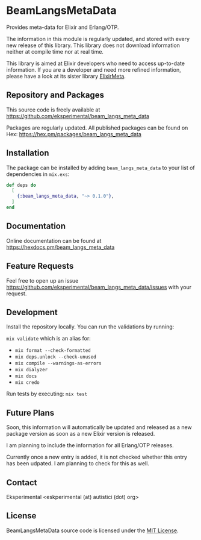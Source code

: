 # BeamLangsMetaData

Provides meta-data for Elixir and Erlang/OTP.

The information in this module is regularly updated, and stored with every new release of this library.
This library does not download information neither at compile time nor at real time.

This library is aimed at Elixir developers who need to access up-to-date information.
If you are a developer and need more refined information, please have a look at its sister library
[ElixirMeta](https://github.com/eksperimental/elixir_meta).

## Repository and Packages

This source code is freely available at <https://github.com/eksperimental/beam_langs_meta_data>

Packages are regularly updated.
All published packages can be found on Hex: <https://hex.pm/packages/beam_langs_meta_data>


## Installation

The package can be installed by adding `beam_langs_meta_data` to your list of dependencies in `mix.exs`:

```elixir
def deps do
  [
    {:beam_langs_meta_data, "~> 0.1.0"},
  ]
end
```

## Documentation

Online documentation can be found at <https://hexdocs.pm/beam_langs_meta_data>


## Feature Requests

Feel free to open up an issue <https://github.com/eksperimental/beam_langs_meta_data/issues> with your request.


## Development

Install the repository locally. You can run the validations by running:

`mix validate` which is an alias for:

- `mix format --check-formatted`
- `mix deps.unlock --check-unused`
- `mix compile --warnings-as-errors`
- `mix dialyzer`
- `mix docs`
- `mix credo`

Run tests by executing:
`mix test`


## Future Plans

Soon, this information will automatically be updated and released as a new package version as soon as a new
Elixir version is released.

I am planning to include the information for all Erlang/OTP releases.

Currently once a new entry is added, it is not checked whether this entry has been udpated. I am planning to check for this as well.


## Contact

Eksperimental <eskperimental (at) autistici (dot) org>


## License

BeamLangsMetaData source code is licensed under the [MIT License](LICENSE.md).